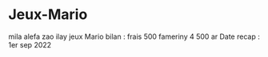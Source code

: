 # Jeux-Mario
mila alefa zao ilay jeux Mario
bilan : frais 500
fameriny 4 500 ar
Date recap : 1er sep 2022
